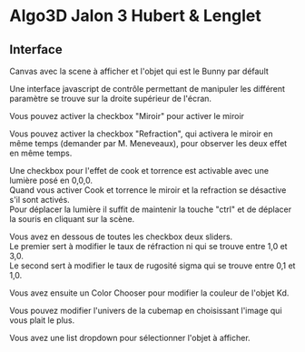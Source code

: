# Algo3D Jalon 3 Hubert & Lenglet 

## Interface

Canvas avec la scene à afficher et l'objet qui est le Bunny par défault

Une interface javascript de contrôle permettant de manipuler les différent paramètre se trouve sur la droite supérieur de l'écran.

Vous pouvez activer la checkbox "Miroir" pour activer le miroir

Vous pouvez activer la checkbox "Refraction", qui activera le miroir en même temps (demander par M. Meneveaux), pour observer les deux effet en même temps.

Une checkbox pour l'effet de cook et torrence est activable avec une lumière posé en 0,0,0.  
Quand vous activer Cook et torrence le miroir et la refraction se désactive s'il sont activés.  
Pour déplacer la lumière il suffit de maintenir la touche "ctrl" et de déplacer la souris en cliquant sur la scène.

Vous avez en dessous de toutes les checkbox deux sliders.  
Le premier sert à modifier le taux de réfraction ni qui se trouve entre 1,0 et 3,0.   
Le second sert à modifier le taux de rugosité sigma qui se trouve entre 0,1 et 1,0. 

Vous avez ensuite un Color Chooser pour modifier la couleur de l'objet Kd. 

Vous pouvez modifier l'univers de la cubemap en choisissant l'image qui vous plait le plus. 

Vous avez une list dropdown pour sélectionner l'objet à afficher. 
